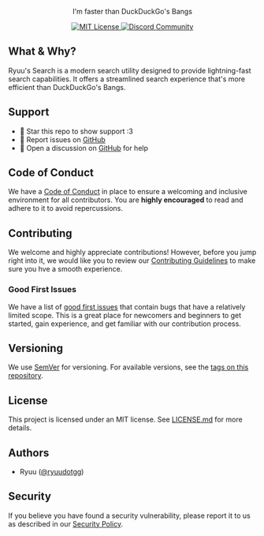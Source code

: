 <p align="center">
  I'm faster than DuckDuckGo's Bangs
</p>

<p align="center">
  <a href="LICENSE.md">
    <img src="https://img.shields.io/github/license/ryuudotgg/create-ryuu-app?style=for-the-badge&labelColor=000000" alt="MIT License">
  </a>
  <a href="https://discord.gg/YaarU42KxQ">
    <img src="https://img.shields.io/discord/1131068064637649048?style=for-the-badge&labelColor=000000&color=5865F2&label=Discord" alt="Discord Community">
  </a>
</p>

## What & Why?

Ryuu's Search is a modern search utility designed to provide lightning-fast search capabilities. It offers a streamlined search experience that's more efficient than DuckDuckGo's Bangs.

## Support

- 🌟 Star this repo to show support :3
- 🎯 Report issues on [GitHub](https://github.com/ryuudotgg/search/issues)
- 💬 Open a discussion on [GitHub](https://github.com/ryuudotgg/search/discussions) for help

## Code of Conduct

We have a [Code of Conduct](CODE_OF_CONDUCT.md) in place to ensure a welcoming and inclusive environment for all contributors. You are **highly encouraged** to read and adhere to it to avoid repercussions.

## Contributing

We welcome and highly appreciate contributions! However, before you jump right into it, we would like you to review our [Contributing Guidelines](CONTRIBUTING.md) to make sure you hve a smooth experience.

### Good First Issues

We have a list of [good first issues](https://github.com/ryuudotgg/search/issues?q=is:open+is:issue+label:%22good+first+issue%22) that contain bugs that have a relatively limited scope. This is a great place for newcomers and beginners to get started, gain experience, and get familiar with our contribution process.

## Versioning

We use [SemVer](http://semver.org) for versioning. For available versions, see the [tags on this repository](https://github.com/ryuudotgg/search/tags).

## License

This project is licensed under an MIT license. See [LICENSE.md](LICENSE.md) for more details.

## Authors

- Ryuu ([@ryuudotgg](https://github.com/ryuudotgg))

## Security

If you believe you have found a security vulnerability, please report it to us as described in our [Security Policy](SECURITY.md).
